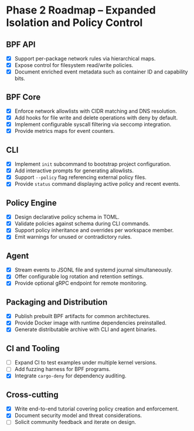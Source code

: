 # Phase 2 Roadmap – Expanded Isolation and Policy Control

## BPF API
- [x] Support per-package network rules via hierarchical maps.
- [x] Expose control for filesystem read/write policies.
 - [x] Document enriched event metadata such as container ID and capability bits.

## BPF Core
- [x] Enforce network allowlists with CIDR matching and DNS resolution.
- [x] Add hooks for file write and delete operations with deny by default.
- [x] Implement configurable syscall filtering via seccomp integration.
- [x] Provide metrics maps for event counters.

## CLI
- [x] Implement `init` subcommand to bootstrap project configuration.
- [x] Add interactive prompts for generating allowlists.
- [x] Support `--policy` flag referencing external policy files.
- [x] Provide `status` command displaying active policy and recent events.

## Policy Engine
- [x] Design declarative policy schema in TOML.
- [x] Validate policies against schema during CLI commands.
 - [x] Support policy inheritance and overrides per workspace member.
- [x] Emit warnings for unused or contradictory rules.

## Agent
 - [x] Stream events to JSONL file and systemd journal simultaneously.
- [x] Offer configurable log rotation and retention settings.
- [x] Provide optional gRPC endpoint for remote monitoring.

## Packaging and Distribution
- [x] Publish prebuilt BPF artifacts for common architectures.
- [x] Provide Docker image with runtime dependencies preinstalled.
- [x] Generate distributable archive with CLI and agent binaries.

## CI and Tooling
- [ ] Expand CI to test examples under multiple kernel versions.
- [ ] Add fuzzing harness for BPF programs.
- [x] Integrate `cargo-deny` for dependency auditing.

## Cross-cutting
- [x] Write end-to-end tutorial covering policy creation and enforcement.
- [x] Document security model and threat considerations.
- [ ] Solicit community feedback and iterate on design.
